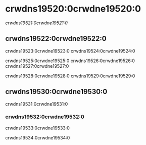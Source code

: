 # crwdns19520:0crwdne19520:0

*crwdns19521:0crwdne19521:0*

## crwdns19522:0crwdne19522:0

crwdns19523:0crwdne19523:0 crwdns19524:0crwdne19524:0

crwdns19525:0crwdne19525:0 crwdns19526:0crwdne19526:0 crwdns19527:0crwdne19527:0

crwdns19528:0crwdne19528:0 crwdns19529:0crwdne19529:0

## crwdns19530:0crwdne19530:0

crwdns19531:0crwdne19531:0

### crwdns19532:0crwdne19532:0

crwdns19533:0crwdne19533:0

crwdns19534:0crwdne19534:0
